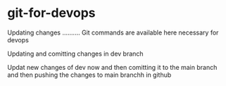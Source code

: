 # git-for-devops

Updating changes ..........
Git commands are available here necessary for devops


Updating and comitting changes in dev branch

Updat new changes of dev now and then comitting it to the main branch and then pushing the changes to main branchh in github
